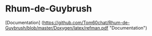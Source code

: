 # Rhum-de-Guybrush

[Documentation] (https://github.com/Tom60chat/Rhum-de-Guybrush/blob/master/Doxygen/latex/refman.pdf "Documentation")
